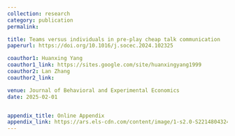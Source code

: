 ```yaml
---
collection: research
category: publication
permalink: 

title: Teams versus individuals in pre-play cheap talk communication
paperurl: https://doi.org/10.1016/j.socec.2024.102325

coauthor1: Huanxing Yang
coauthor1_link: https://sites.google.com/site/huanxingyang1999
coauthor2: Lan Zhang
coauthor2_link:

venue: Journal of Behavioral and Experimental Economics
date: 2025-02-01


appendix_title: Online Appendix
appendix_link: https://ars.els-cdn.com/content/image/1-s2.0-S2214804324001629-mmc1.docx
---
```


[//]: # (This paper is about the number 1. The number 2 is left for future work.)

[//]: # ()
[//]: # ()
[//]: # ([Download paper here]&#40;https://zexinye.github.io/files/workingpapers/TeamPreCommunication2023May.pdf&#41;)

